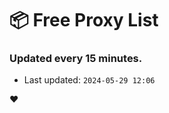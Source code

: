 # :package: Free Proxy List
### Updated every 15 minutes.

- Last updated: `2024-05-29 12:06`

:heart:
